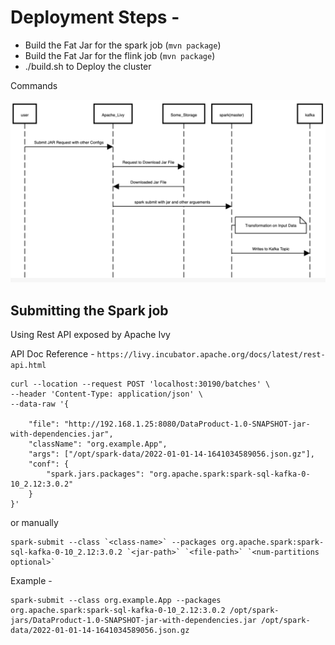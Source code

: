 # Deployment Steps - 
- Build the Fat Jar for the spark job (`mvn package`)
- Build the Fat Jar for the flink job (`mvn package`)
- ./build.sh to Deploy the cluster

Commands


![Alt text](resources/images/flow.png?raw=true "Title")


## Submitting the Spark job

Using Rest API exposed by Apache Ivy

API Doc Reference - `https://livy.incubator.apache.org/docs/latest/rest-api.html`

```
curl --location --request POST 'localhost:30190/batches' \
--header 'Content-Type: application/json' \
--data-raw '{

    "file": "http://192.168.1.25:8080/DataProduct-1.0-SNAPSHOT-jar-with-dependencies.jar",
    "className": "org.example.App",
    "args": ["/opt/spark-data/2022-01-01-14-1641034589056.json.gz"],
    "conf": {
        "spark.jars.packages": "org.apache.spark:spark-sql-kafka-0-10_2.12:3.0.2"
    }
}'
```
or manually

```
spark-submit --class `<class-name>` --packages org.apache.spark:spark-sql-kafka-0-10_2.12:3.0.2 `<jar-path>` `<file-path>` `<num-partitions optional>`
```

Example - 

```
spark-submit --class org.example.App --packages org.apache.spark:spark-sql-kafka-0-10_2.12:3.0.2 /opt/spark-jars/DataProduct-1.0-SNAPSHOT-jar-with-dependencies.jar /opt/spark-data/2022-01-01-14-1641034589056.json.gz
```